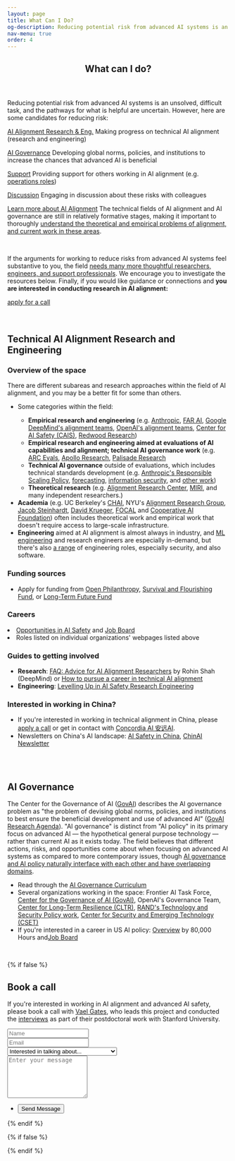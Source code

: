 ```yaml
---
layout: page
title: What Can I Do?
og-description: Reducing potential risk from advanced AI systems is an unsolved, difficult task. The communities that are working on this are relatively small, and the pathways for what is helpful are uncertain. However, here are some candidates for reducing risk.
nav-menu: true
order: 4
---
```


<!-- Main -->
<div id="main" class="alt">

<!-- One -->
<section id="one">
	<div class="inner">
		<header class="major">
			<h1>What can I do?</h1>
		</header>

<p>Reducing potential risk from advanced AI systems is an unsolved, difficult task, and the pathways for what is helpful are uncertain. However, here are some candidates for reducing risk:</p> 

<div class="row">
	<div class="6u 12u$(small)">
	<p><a href="#technical" class="button fit">AI Alignment Research & Eng.</a> Making progress on technical AI alignment (research and engineering)</p>
	</div>
	<div class="6u 12u$(small)">
	<p><a href="#governance" class="button fit">AI Governance</a> Developing global norms, policies, and institutions to increase the chances that advanced AI is beneficial</p>
	</div>
</div>
<div class="row">
	<div class="6u 12u$(small)">
	<p><a href="#" class="button fit disabled">Support</a> Providing support for others working in AI alignment (e.g. <a href="https://jobs.80000hours.org/?refinementList%5Btags_area%5D%5B0%5D=AI%20safety%20%26%20policy&refinementList%5Btags_area%5D%5B1%5D=Forecasting&refinementList%5Btags_skill%5D%5B0%5D=Management&refinementList%5Btags_skill%5D%5B1%5D=Operations">operations roles</a>)</p>
	</div>
	<div class="6u 12u$(small)">
	<p><a href="#" class="button disabled fit">Discussion</a> Engaging in discussion about these risks with colleagues</p>
	</div>
</div>

<div class="row">
	<div class="12u 12u$(small)">
	<p><a href="resources" class="button fit">Learn more about AI Alignment</a> The technical fields of AI alignment and AI governance are still in relatively formative stages, making it important to thoroughly <a href="resources">understand the theoretical and empirical problems of alignment, and current work in these areas</a>.</p>
	</div>
</div>

<br>
<div id="calltoaction" class="box box-blue special">
	<p> If the arguments for working to reduce risks from advanced AI systems feel substantive to you, the field <a href="https://80000hours.org/problem-profiles/artificial-intelligence/#what-can-you-do-concretely-to-help">needs many more thoughtful researchers, engineers, and support professionals</a>. We encourage you to investigate the resources below. Finally, if you would like guidance or connections and <b>you are interested in conducting research in AI alignment:</b></p>
	<a href="https://airtable.com/appPMHlJ6Z7XkDSEi/shrYnJIdu4kvWd2pB" class="button fit">apply for a call</a>
</div>
<br>






<div class="full-width-gray">
<br>
<div id="technical"><h2> Technical AI Alignment Research and Engineering </h2>

<h3> Overview of the space </h3>

<p> There are different subareas and research approaches within the field of AI alignment, and you may be a better fit for some than others.</p> 
<ul>
	<li>Some categories within the field:</li>
		<ul> 
			<li><b>Empirical research and engineering</b> (e.g. <a href="https://www.anthropic.com/">Anthropic</a>, <a href="far.ai">FAR AI</a>, <a href="https://deepmindsafetyresearch.medium.com/">Google DeepMind's alignment teams</a>, <a href="https://openai.com/blog/our-approach-to-alignment-research/">OpenAI's alignment teams</a>, <a href="safe.ai">Center for AI Safety (CAIS)</a>, <a href="https://www.redwoodresearch.org/">Redwood Research</a>)</li>
			<li><b>Empirical research and engineering aimed at evaluations of AI capabilities and alignment; technical AI governance work</b> (e.g. <a href="https://evals.alignment.org/">ARC Evals</a>, <a href="https://www.apolloresearch.ai/">Apollo Research</a>, <a href="https://palisaderesearch.org/">Palisade Research</a></li>
			<li><b>Technical AI governance</b> outside of evaluations, which includes technical standards development (e.g. <a href="https://www.anthropic.com/index/anthropics-responsible-scaling-policy">Anthropic's Responsible Scaling Policy</a>, <a href="https://epochai.org/">forecasting</a>, <a href="https://80000hours.org/career-reviews/information-security/">information security</a>, and <a href="https://forum.effectivealtruism.org/posts/BJtekdKrAufyKhBGw/ai-governance-needs-technical-work">other work</a>)</li>
			<li><b>Theoretical research</b> (e.g. <a href="https://alignment.org/">Alignment Research Center</a>, <a href="https://intelligence.org/">MIRI</a>, and many independent researchers.) </li>
		</ul> 
	<li><b>Academia</b> (e.g. UC Berkeley's <a href="https://humancompatible.ai/">CHAI</a>, NYU's <a href="https://wp.nyu.edu/arg/">Alignment Research Group</a>, <a href="https://jsteinhardt.stat.berkeley.edu/">Jacob Steinhardt</a>, <a href="https://www.davidscottkrueger.com/">David Krueger</a>, <a href="http://www.cs.cmu.edu/~focal/"> FOCAL</a> and <a href="https://www.cooperativeai.com/foundation">Cooperative AI Foundation</a>) often includes theoretical work and empirical work that doesn't require access to large-scale infrastructure.</li>
	<li><b>Engineering</b> aimed at AI alignment is almost always in industry, and <a href="https://www.alignmentforum.org/posts/YDF7XhMThhNfHfim9/ai-safety-needs-great-engineers">ML engineering</a> and research engineers are especially in-demand, but there's also <a href="https://jobs.80000hours.org/?refinementList%5Btags_area%5D%5B0%5D=AI%20safety%20%26%20policy&refinementList%5Btags_skill%5D%5B0%5D=Software%20engineering">a range</a> of engineering roles, especially security, and also software.</li>
</ul>

<h3> Funding sources</h3>
<ul>
	<li>Apply for funding from <a href="https://www.openphilanthropy.org/how-to-apply-for-funding/">Open Philanthropy</a>, <a href="https://survivalandflourishing.fund/">Survival and Flourishing Fund</a>, or <a href="https://funds.effectivealtruism.org/funds/far-future">Long-Term Future Fund</a></li>
</ul>

<h3> Careers </h3>
	<li><a href="https://aisafetyfundamentals.com/opportunities-board/">Opportunities in AI Safety</a> and <a href="https://jobs.80000hours.org/?refinementList%5Btags_area%5D%5B0%5D=AI%20safety%20%26%20policy&refinementList%5Btags_area%5D%5B1%5D=Forecasting&refinementList%5Btags_skill%5D%5B0%5D=Data&refinementList%5Btags_skill%5D%5B1%5D=Engineering&refinementList%5Btags_skill%5D%5B2%5D=Policy&refinementList%5Btags_skill%5D%5B3%5D=Research&refinementList%5Btags_skill%5D%5B4%5D=Software%20engineering">Job Board</a></li>
	<li> Roles listed on individual organizations' webpages listed above </li>
</ul>

<h3> Guides to getting involved </h3>
<ul>
	<li> <b>Research</b>: <a href="https://rohinshah.com/faq-career-advice-for-ai-alignment-researchers/">FAQ: Advice for AI Alignment Researchers</a> by Rohin Shah (DeepMind) or <a href="https://forum.effectivealtruism.org/posts/7WXPkpqKGKewAymJf/how-to-pursue-a-career-in-technical-ai-alignment"> How to pursue a career in technical AI alignment</a></li>
	<li><b>Engineering</b>:  <a href="https://docs.google.com/document/d/1b83_-eo9NEaKDKc9R3P5h5xkLImqMw8ADLmi__rkLo4/edit?usp=sharing">Levelling Up in AI Safety Research Engineering</a></li>
</ul>

<div class="box">
<h3> Interested in working in China? </h3>
<ul>
	<li>If you're interested in working in technical alignment in China, please <a href="https://airtable.com/appPMHlJ6Z7XkDSEi/shrYnJIdu4kvWd2pB" class="button fit">apply a call</a> or get in contact with <a href="https://concordia-consulting.com/">Concordia AI 安远AI</a>.</li>
	<li>Newsletters on China's AI landscape: <a href="https://aisafetychina.substack.com/">AI Safety in China</a>, <a href="https://chinai.substack.com/about">ChinAI Newsletter</a></li>
</ul>
</div>
<br>
</div>
</div>




<br>
<div id="governance"><h2> AI Governance </h2>

<p>The Center for the Governance of AI (<a href="https://www.governance.ai/">GovAI</a>) describes the AI governance problem as "the problem of devising global norms, policies, and institutions to best ensure the beneficial development and use of advanced AI" (<a href="https://uploads-ssl.webflow.com/614b70a71b9f71c9c240c7a7/61d48553bf2faf58c3900bd2_GovAI-Research-Agenda.pdf">GovAI Research Agenda</a>). "AI governance" is distinct from "AI policy" in its primary focus on advanced AI — the hypothetical general purpose technology — rather than current AI as it exists today. The field believes that different actions, risks, and opportunities come about when focusing on advanced AI systems as compared to more contemporary issues, though <a href="https://www.allandafoe.com/opportunity">AI governance and AI policy naturally interface with each other and have overlapping domains</a>.</p>
<ul>
	<li>Read through the <a href="https://www.agisafetyfundamentals.com/ai-governance-curriculum">AI Governance Curriculum</a></li>
<!-- 	<ul>
		<li>One highlight: <a href="https://forum.effectivealtruism.org/posts/ydpo7LcJWhrr2GJrx/the-longtermist-ai-governance-landscape-a-basic-overview">The longtermist AI governance landscape: a basic overview</a> (<a href="https://forum.effectivealtruism.org/topics/ai-governance">related posts</a>)</li>
	</ul> -->
	<li>Several organizations working in the space: Frontier AI Task Force, <a href="https://www.governance.ai/">Center for the Governance of AI (GovAI)</a>, OpenAI's Governance Team, <a href="https://www.longtermresilience.org/">Center for Long-Term Resilience (CLTR)</a>, <a href="https://www.rand.org/topics/science-technology-and-innovation-policy.html">RAND's Technology and Security Policy work</a>, <a href="https://cset.georgetown.edu/">Center for Security and Emerging Technology (CSET)</a>
	<li>If you're interested in a career in US AI policy: <a href="https://80000hours.org/articles/us-ai-policy/">Overview</a> by 80,000 Hours and<a href="https://jobs.80000hours.org/?refinementList%5Btags_area%5D%5B0%5D=AI%20safety%20%26%20policy&refinementList%5Btags_area%5D%5B1%5D=Forecasting&refinementList%5Btags_skill%5D%5B0%5D=Policy">Job Board</a></li>
</ul>
</div>
<br>



</div>
</section>

{% if false %}
<section id="two" class="bg-gray">
	<div class="inner">

<div id="book_a_call"><h2>Book a call</h2>
<p>If you're interested in working in AI alignment and advanced AI safety, please book a call with <a href="https://vaelgates.com">Vael Gates</a>, who leads this project and conducted the <a href=interviews>interviews</a> as part of their postdoctoral work with Stanford University.</p>

<form id="book_call_form" method="post" action="#">
	<div class="row uniform">
		<div class="6u 12u$(xsmall)">
			<input type="text" name="name" id="name" value="" placeholder="Name" />
		</div>
		<div class="6u$ 12u$(xsmall)">
			<input type="email" name="email" id="email" value="" placeholder="Email" />
		</div>
		<div class="12u$">
			<div class="select-wrapper">
				<select name="interest" id="interest">
					<option value=""> Interested in talking about... </option>
					<option value="AI Alignment Research or Engineering">AI Alignment Research or Engineering</option>
					<option value="AI Alignment Governance">AI Alignment Governance</option>
					<option value="Other">Other (please specify below)</option>
				</select>
			</div>
		</div>
		<div class="12u$">
			<textarea name="message" id="message" placeholder="Enter your message" rows="6"></textarea>
		</div>
		<div class="12u$">
			<ul class="actions">
				<li>
          <button class="button" id="send_form_button">
            <div class="button-progress-bar"></div>
            <div class="button-text">Send Message</div>
          </button>
        </li>
			</ul>
		</div>
	</div>
</form>
</div>

</div>
</section>

{% endif %}

</div>

{% if false %}
<script src="{{ "assets/js/book_call.js" | absolute_url }}" type="module"></script>
<script>
  window.contactEmail = "{{site.email}}"
</script>
{% endif %}
